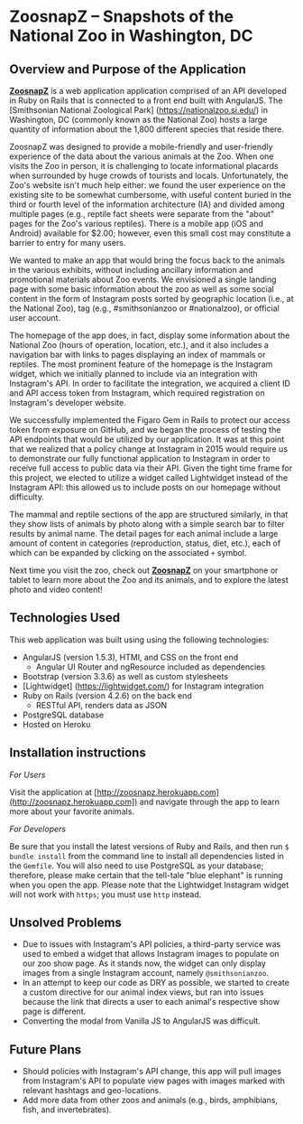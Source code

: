 # ZoosnapZ – Snapshots of the National Zoo in Washington, DC

## Overview and Purpose of the Application

[**ZoosnapZ**](http://zoosnapz.herokuapp.com/) is a web application application comprised of an API developed in Ruby on Rails that is connected to a front end built with AngularJS. The [Smithsonian National Zoological Park] (https://nationalzoo.si.edu/) in Washington, DC (commonly known as the National Zoo) hosts a large quantity of information about the 1,800 different species that reside there.

ZoosnapZ was designed to provide a mobile-friendly and user-friendly experience of the data about the various animals at the Zoo. When one visits the Zoo in person, it is challenging to locate informational placards when surrounded by huge crowds of tourists and locals. Unfortunately, the Zoo's website isn't much help either: we found the user experience on the existing site to be somewhat cumbersome, with useful content buried in the third or fourth level of the information architecture (IA) and divided among multiple pages (e.g., reptile fact sheets were separate from the "about" pages for the Zoo's various reptiles). There is a mobile app (iOS and Android) available for $2.00; however, even this small cost may constitute a barrier to entry for many users.

We wanted to make an app that would bring the focus back to the animals in the various exhibits, without including ancillary information and promotional materials about Zoo events. We envisioned a single landing page with some basic information about the zoo as well as some social content in the form of Instagram posts sorted by geographic location (i.e., at the National Zoo), tag (e.g., #smithsonianzoo or #nationalzoo), or official user account.

The homepage of the app does, in fact, display some information about the National Zoo (hours of operation, location, etc.), and it also includes a navigation bar with links to pages displaying an index of mammals or reptiles. The most prominent feature of the homepage is the Instagram widget, which we initially planned to include via an integration with Instagram's API. In order to facilitate the integration, we acquired a client ID and API access token from Instagram, which required registration on Instagram's developer website.

We successfully implemented the Figaro Gem in Rails to protect our access token from exposure on GitHub, and we began the process of testing the API endpoints that would be utilized by our application. It was at this point that we realized that a policy change at Instagram in 2015 would require us to demonstrate our fully functional application to Instagram in order to receive full access to public data via their API. Given the tight time frame for this project, we elected to utilize a widget called Lightwidget instead of the Instagram API: this allowed us to include posts on our homepage without difficulty.

The mammal and reptile sections of the app are structured similarly, in that they show lists of animals by photo along with a simple search bar to filter results by animal name. The detail pages for each animal include a large amount of content in categories (reproduction, status, diet, etc.), each of which can be expanded by clicking on the associated `+` symbol.

Next time you visit the zoo, check out [**ZoosnapZ**](http://zoosnapz.herokuapp.com/) on your smartphone or tablet to learn more about the Zoo and its animals, and to explore the latest photo and video content!

## Technologies Used

This web application was built using using the following technologies:

- AngularJS (version 1.5.3), HTMl, and CSS on the front end
  - Angular UI Router and ngResource included as dependencies
- Bootstrap (version 3.3.6) as well as custom stylesheets
- [Lightwidget] (https://lightwidget.com/) for Instagram integration
- Ruby on Rails (version 4.2.6) on the back end
  - RESTful API, renders data as JSON
- PostgreSQL database
- Hosted on Heroku

## Installation instructions

*For Users*

Visit the application at [http://zoosnapz.herokuapp.com](http://zoosnapz.herokuapp.com]) and navigate through the app to learn more about your favorite animals.

*For Developers*

Be sure that you install the latest versions of Ruby and Rails, and then run `$ bundle install` from the command line to install all dependencies listed in the `Gemfile`. You will also need to use PostgreSQL as your database; therefore, please make certain that the tell-tale "blue elephant" is running when you open the app. Please note that the Lightwidget Instagram widget will not work with `https`; you must use `http` instead.

## Unsolved Problems

* Due to issues with Instagram's API policies, a third-party service was used to embed a widget that allows Instagram images to populate on our zoo show page. As it stands now, the widget can only display images from a single Instagram account, namely `@smithsonianzoo`.
* In an attempt to keep our code as DRY as possible, we started to create a custom directive for our animal index views, but ran into issues because the link that directs a user to each animal's respective show page is different.
* Converting the modal from Vanilla JS to AngularJS was difficult.

## Future Plans

* Should policies with Instagram's API change, this app will pull images from Instagram's API to populate view pages with images marked with relevant hashtags and geo-locations.
* Add more data from other zoos and animals (e.g., birds, amphibians, fish, and invertebrates).
